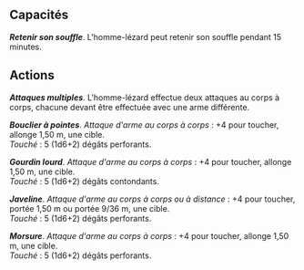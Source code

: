 ## Capacités
_**Retenir son souffle**_. L'homme-lézard peut retenir son souffle pendant 15 minutes.

## Actions
_**Attaques multiples**_. L'homme-lézard effectue deux attaques au corps à corps, chacune devant être effectuée avec une arme différente.

_**Bouclier à pointes**_. _Attaque d'arme au corps à corps_ : +4 pour toucher, allonge 1,50 m, une cible.  
_Touché_ : 5 (1d6+2) dégâts perforants.

_**Gourdin lourd**_. _Attaque d'arme au corps à corps_ : +4 pour toucher, allonge 1,50 m, une cible.  
_Touché_ : 5 (1d6+2) dégâts contondants.

_**Javeline**_. _Attaque d'arme au corps à corps ou à distance_ : +4 pour toucher, portée 1,50 m ou portée 9/36 m, une cible.  
_Touché_ : 5 (1d6+2) dégâts perforants.

_**Morsure**_. _Attaque d'arme au corps à corps_ : +4 pour toucher, allonge 1,50 m, une cible.  
_Touché_ : 5 (1d6+2) dégâts perforants.
